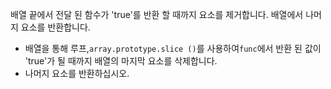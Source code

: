 배열 끝에서 전달 된 함수가 'true'를 반환 할 때까지 요소를 제거합니다.
배열에서 나머지 요소를 반환합니다.

- 배열을 통해 루프,`array.prototype.slice ()`를 사용하여`func`에서 반환 된 값이 'true'가 될 때까지 배열의 마지막 요소를 삭제합니다.
- 나머지 요소를 반환하십시오.